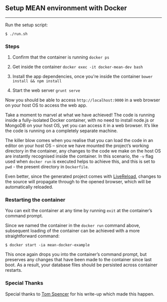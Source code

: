 ## Setup MEAN environment with Docker
-----------------------------------------
Run the setup script:

`$ ./run.sh`

### Steps
1. Confirm that the container is running
    `docker ps`
2. Get inside the container
    `docker exec -it docker-mean-dev bash`

3. Install the app dependencies, once you're inside the container
    `bower install && npm install`

4. Start the web server
    `grunt serve`

Now you should be able to access `http://localhost:9000` in a web browser on your host
OS to access the web app.

Take a moment to marvel at what we have achieved! The code is running inside a 
fully-isolated Docker container, with no need to install node.js or MongoDB on your host OS, 
yet you can access it in a web browser. It’s like the code is running on a completely separate machine.

The killer blow comes when you realise that you can load the code in an editor on your host OS – since 
we have mounted the project’s working directory in the container, any changes to the code we make on 
the host OS are instantly recognised inside the container. In this scenario, the `-v` flag used 
when `docker run` is executed helps to achieve this, and this is set to `pwd` - the present directory
in `Dockerfile`.

Even better, since the generated project comes with [LiveReload](http://livereload.com/), 
changes to the source will propagate through to the opened browser, which will be automatically reloaded.

### Restarting the container
You can exit the container at any time by running `exit` at the container’s command prompt.

Since we named the container in the `docker run` command above, subsequent loading of the 
container can be achieved with a more straightforward command:

    $ docker start -ia mean-docker-example

This once again drops you into the container’s command prompt, but preserves any changes that have been 
made to the container since last boot. As a result, your database files should be persisted across 
container restarts.

### Special Thanks
Special thanks to [Tom Spencer](http://fiznool.com/blog/2015/07/25/setting-up-a-docker-based-mean-development-environment/) 
for his write-up which made this happen.